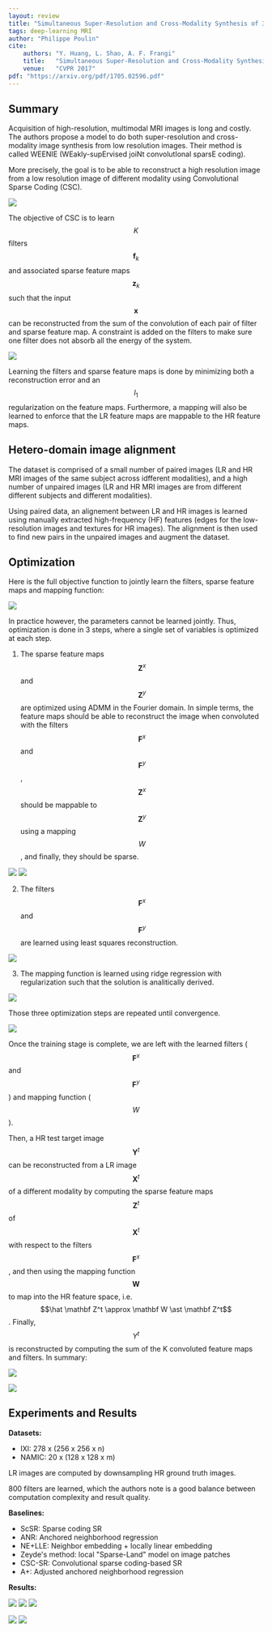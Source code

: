 ```yaml
---
layout: review
title: "Simultaneous Super-Resolution and Cross-Modality Synthesis of 3D Medical Images using Weakly-Supervised Joint Convolutional Sparse Coding"
tags: deep-learning MRI
author: "Philippe Poulin"
cite:
    authors: "Y. Huang, L. Shao, A. F. Frangi"
    title:   "Simultaneous Super-Resolution and Cross-Modality Synthesis of 3D Medical Images using Weakly-Supervised Joint Convolutional Sparse Coding"
    venue:   "CVPR 2017"
pdf: "https://arxiv.org/pdf/1705.02596.pdf"
---
```


## Summary

Acquisition of high-resolution, multimodal MRI images is long and costly. The authors propose a model to do both super-resolution and cross-modality image synthesis from low resolution images. Their method is called WEENIE (WEakly-supErvised joiNt convolutIonal sparsE coding).

More precisely, the goal is to be able to reconstruct a high resolution image from a low resolution image of different modality using Convolutional Sparse Coding (CSC).

![](/deep-learning/images/sr-weak-conv-sparse/figure1.png)

The objective of CSC is to learn $$K$$ filters $$\mathbf f_k$$ and associated sparse feature maps $$\mathbf z_k$$ such that the input $$\mathbf x$$ can be reconstructed from the sum of the convolution of each pair of filter and sparse feature map. A constraint is added on the filters to make sure one filter does not absorb all the energy of the system.

![](/deep-learning/images/sr-weak-conv-sparse/equation1.png)

Learning the filters and sparse feature maps is done by minimizing both a reconstruction error and an $$l_1$$ regularization on the feature maps. Furthermore, a mapping will also be learned to enforce that the LR feature maps are mappable to the HR feature maps.


## Hetero-domain image alignment

The dataset is comprised of a small number of paired images (LR and HR MRI images of the same subject across idfferent modalities), and a high number of unpaired images (LR and HR MRI images are from different different subjects and different modalities).

Using paired data, an alignement between LR and HR images is learned using manually extracted high-frequency (HF) features (edges for the low-resolution images and textures for HR images). The alignment is then used to find new pairs in the unpaired images and augment the dataset.


## Optimization

Here is the full objective function to jointly learn the filters, sparse feature maps and mapping function:

![](/deep-learning/images/sr-weak-conv-sparse/equation5.png)

In practice however, the parameters cannot be learned jointly. Thus, optimization is done in 3 steps, where a single set of variables is optimized at each step.

1. The sparse feature maps $$\mathbf Z^x$$ and $$\mathbf Z^y$$ are optimized using ADMM in the Fourier domain. In simple terms, the feature maps should be able to reconstruct the image when convoluted with the filters $$\mathbf F^x$$ and $$\mathbf F^y$$, $$\mathbf Z^x$$ should be mappable to $$\mathbf Z^y$$ using a mapping $$W$$, and finally, they should be sparse.

![](/deep-learning/images/sr-weak-conv-sparse/equation9-1.png)
![](/deep-learning/images/sr-weak-conv-sparse/equation9-2.png)

2. The filters $$\mathbf F^x$$ and $$\mathbf F^y$$ are learned using least squares reconstruction.

![](/deep-learning/images/sr-weak-conv-sparse/equation10.png)

3. The mapping function is learned using ridge regression with regularization such that the solution is analitically derived.

![](/deep-learning/images/sr-weak-conv-sparse/equation11.png)

Those three optimization steps are repeated until convergence.

![](/deep-learning/images/sr-weak-conv-sparse/algorithm1.png)

Once the training stage is complete, we are left with the learned filters ($$\mathbf F^x$$ and $$\mathbf F^y$$) and mapping function ($$W$$). 

Then, a HR test target image $$\mathbf Y^t$$ can be reconstructed from a LR image $$\mathbf X^t$$ of a different modality by computing the sparse feature maps $$\mathbf Z^t$$ of $$\mathbf X^t$$ with respect to the filters $$\mathbf F^x$$, and then using the mapping function $$\mathbf W$$ to map into the HR feature space, i.e. $$\hat \mathbf Z^t \approx \mathbf W \ast \mathbf Z^t$$. Finally, $$Y^t$$ is reconstructed by computing the sum of the K convoluted feature maps and filters. In summary:

![](/deep-learning/images/sr-weak-conv-sparse/equation12.png)

![](/deep-learning/images/sr-weak-conv-sparse/algorithm2.png)


## Experiments and Results

**Datasets:** 
- IXI: 278 x (256 x 256 x n)
- NAMIC: 20 x (128 x 128 x m)

LR images are computed by downsampling HR ground truth images.

800 filters are learned, which the authors note is a good balance between computation complexity and result quality.

**Baselines:**
- ScSR: Sparse coding SR
- ANR: Anchored neighborhood regression
- NE+LLE: Neighbor embedding + locally linear embedding
- Zeyde's method: local "Sparse-Land" model on image patches
- CSC-SR: Convolutional sparse coding-based SR
- A+: Adjusted anchored neighborhood regression

**Results:**

![](/deep-learning/images/sr-weak-conv-sparse/figure2.png)
![](/deep-learning/images/sr-weak-conv-sparse/figure3.png)
![](/deep-learning/images/sr-weak-conv-sparse/figure4.png)

![](/deep-learning/images/sr-weak-conv-sparse/table1.png)
![](/deep-learning/images/sr-weak-conv-sparse/table2.png)